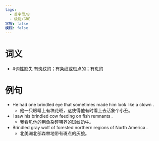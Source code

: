 ```yaml
---
tags:
  - 首字母/B
  - 级别/GRE
掌握: false
模糊: false
---
```

# 词义
- #词性缺失 有斑纹的；有条纹或斑点的；有斑的
# 例句
- He had one brindled eye that sometimes made him look like a clown .
	- 他一只眼睛上有块花斑，这使得他有时看上去活象个小丑。
- I saw his brindled cow feeding on fish remnants .
	- 我看见他的用鱼杂碎喂养的斑纹奶牛。
- Brindled gray wolf of forested northern regions of North America .
	- 北美洲北部森林地带有斑点的灰狼。
